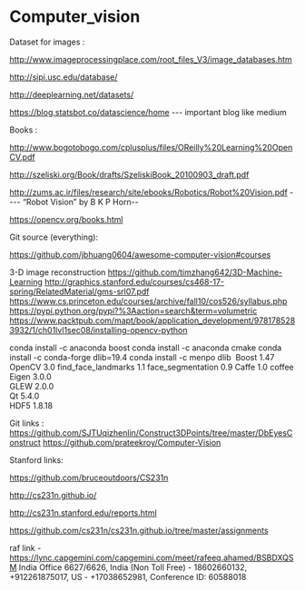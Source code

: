﻿# Computer_vision

Dataset for images :

http://www.imageprocessingplace.com/root_files_V3/image_databases.htm

http://sipi.usc.edu/database/

http://deeplearning.net/datasets/

https://blog.statsbot.co/datascience/home   --- important blog like medium







Books :

http://www.bogotobogo.com/cplusplus/files/OReilly%20Learning%20OpenCV.pdf


http://szeliski.org/Book/drafts/SzeliskiBook_20100903_draft.pdf


http://zums.ac.ir/files/research/site/ebooks/Robotics/Robot%20Vision.pdf  ---- “Robot Vision” by B K P Horn-- 

 
https://opencv.org/books.html


Git source (everything):

https://github.com/jbhuang0604/awesome-computer-vision#courses


3-D image reconstruction
https://github.com/timzhang642/3D-Machine-Learning
http://graphics.stanford.edu/courses/cs468-17-spring/RelatedMaterial/gms-srl07.pdf
https://www.cs.princeton.edu/courses/archive/fall10/cos526/syllabus.php
https://pypi.python.org/pypi?%3Aaction=search&term=volumetric
https://www.packtpub.com/mapt/book/application_development/9781785283932/1/ch01lvl1sec08/installing-opencv-python

conda install -c anaconda boost
conda install -c anaconda cmake
conda install -c conda-forge dlib=19.4
conda install -c menpo dlib 
Boost	1.47	
OpenCV	3.0	
find_face_landmarks	1.1	
face_segmentation	0.9	
Caffe	1.0	coffee
Eigen	3.0.0	
GLEW	2.0.0	
Qt	5.4.0	
HDF5	1.8.18

Git links :
https://github.com/SJTUqizhenlin/Construct3DPoints/tree/master/DbEyesConstruct
https://github.com/prateekroy/Computer-Vision

Stanford links:

 https://github.com/bruceoutdoors/CS231n
 
 http://cs231n.github.io/
 
 http://cs231n.stanford.edu/reports.html
 
 https://github.com/cs231n/cs231n.github.io/tree/master/assignments




raf link - https://lync.capgemini.com/capgemini.com/meet/rafeeq.ahamed/BSBDXQSM
India Office 6627/6626, India (Non Toll Free) - 18602660132, +912261875017, US - +17038652981, Conference ID: 60588018
